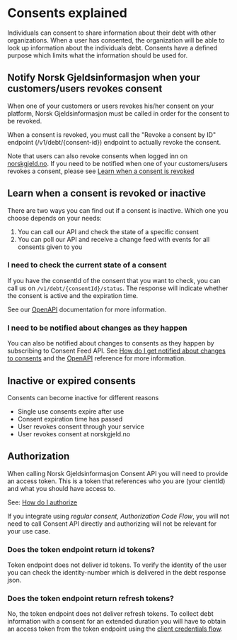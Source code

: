 # Consents explained

Individuals can consent to share information about their debt with other organizations. When a user has consented, the organization will be able to look up information about the individuals debt. Consents have a defined purpose which limits what the information should be used for.

## <a name="client-revokes-consent"></a> Notify Norsk Gjeldsinformasjon when your customers/users revokes consent

When one of your customers or users revokes his/her consent on your platform, Norsk Gjeldsinformasjon must be called in order for the consent to be revoked.

When a consent is revoked, you must call the "Revoke a consent by ID" endpoint (/v1/debt/{consent-id}) endpoint to actually revoke the consent.

Note that users can also revoke consents when logged inn on [norskgjeld.no](http://www.norskgjeld.no/). If you need to be notified when one of your customers/users revokes a consent, please see [Learn when a consent is revoked](../explanation/consent.md#consent-events)

## Learn when a consent is revoked or inactive

There are two ways you can find out if a consent is inactive. Which one you choose depends on your needs:

1. You can call our API and check the state of a specific consent
2. You can poll our API and receive a change feed with events for all consents given to you

### I need to check the current state of a consent

If you have the consentId of the consent that you want to check, you can call us on `/v1/debt/{consentId}/status`. The response will indicate whether the consent is active and the expiration time.

See our [OpenAPI](../reference/openapi.md) documentation for more information.

### <a name="consent-events"></a> I need to be notified about changes as they happen

You can also be notified about changes to consents as they happen by subscribing to Consent Feed API. See [How do I get notified about changes to consents](../howto/events-consent.md) and the [OpenAPI](../reference/openapi.md) reference for more information.


## Inactive or expired consents

Consents can become inactive for different reasons

- Single use consents expire after use
- Consent expiration time has passed
- User revokes consent through your service
- User revokes consent at norskgjeld.no

## Authorization

When calling Norsk Gjeldsinformasjon Consent API you will need to provide an access token. This is a token that references who you are (your cientId) and what you should have access to.

See: [How do I authorize](../howto/consent_authorize.md)

If you integrate using *regular consent, Authorization Code Flow*, you will not need to call Consent API directly and authorizing will not be relevant for your use case.

### Does the token endpoint return id tokens?

Token endpoint does not deliver id tokens. To verify the identity of the user you can check the identity-number which is delivered in the debt response json.

### Does the token endpoint return refresh tokens?

No, the token endpoint does not deliver refresh tokens. To collect debt information with a consent for an extended duration you will have to obtain an access token from the token endpoint using the [client credentials flow](../reference/index.md#client-credentials-flow).
